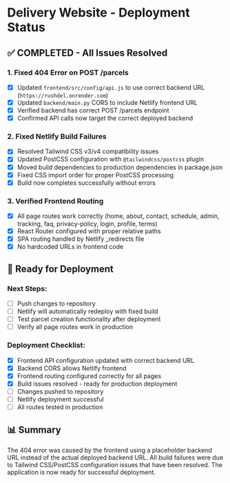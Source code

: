 # Delivery Website - Deployment Status

## ✅ COMPLETED - All Issues Resolved

### 1. Fixed 404 Error on POST /parcels
- [x] Updated `frontend/src/config/api.js` to use correct backend URL (`https://rushdel.onrender.com`)
- [x] Updated `backend/main.py` CORS to include Netlify frontend URL
- [x] Verified backend has correct POST /parcels endpoint
- [x] Confirmed API calls now target the correct deployed backend

### 2. Fixed Netlify Build Failures
- [x] Resolved Tailwind CSS v3/v4 compatibility issues
- [x] Updated PostCSS configuration with `@tailwindcss/postcss` plugin
- [x] Moved build dependencies to production dependencies in package.json
- [x] Fixed CSS import order for proper PostCSS processing
- [x] Build now completes successfully without errors

### 3. Verified Frontend Routing
- [x] All page routes work correctly (home, about, contact, schedule, admin, tracking, faq, privacy-policy, login, profile, terms)
- [x] React Router configured with proper relative paths
- [x] SPA routing handled by Netlify _redirects file
- [x] No hardcoded URLs in frontend code

## 🚀 Ready for Deployment

### Next Steps:
- [ ] Push changes to repository
- [ ] Netlify will automatically redeploy with fixed build
- [ ] Test parcel creation functionality after deployment
- [ ] Verify all page routes work in production

### Deployment Checklist:
- [x] Frontend API configuration updated with correct backend URL
- [x] Backend CORS allows Netlify frontend
- [x] Frontend routing configured correctly for all pages
- [x] Build issues resolved - ready for production deployment
- [ ] Changes pushed to repository
- [ ] Netlify deployment successful
- [ ] All routes tested in production

## 📊 Summary
The 404 error was caused by the frontend using a placeholder backend URL instead of the actual deployed backend URL. All build failures were due to Tailwind CSS/PostCSS configuration issues that have been resolved. The application is now ready for successful deployment.
